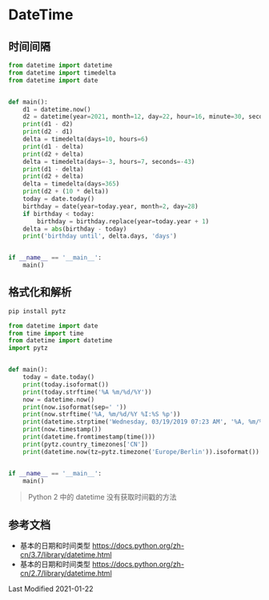 # DateTime

## 时间间隔

```python
from datetime import datetime
from datetime import timedelta
from datetime import date


def main():
    d1 = datetime.now()
    d2 = datetime(year=2021, month=12, day=22, hour=16, minute=30, second=0)
    print(d1 - d2)
    print(d2 - d1)
    delta = timedelta(days=10, hours=6)
    print(d1 - delta)
    print(d2 + delta)
    delta = timedelta(days=-3, hours=7, seconds=-43)
    print(d1 - delta)
    print(d2 + delta)
    delta = timedelta(days=365)
    print(d2 + (10 * delta))
    today = date.today()
    birthday = date(year=today.year, month=2, day=28)
    if birthday < today:
        birthday = birthday.replace(year=today.year + 1)
    delta = abs(birthday - today)
    print('birthday until', delta.days, 'days')


if __name__ == '__main__':
    main()
```

## 格式化和解析

```bash
pip install pytz
```

```python
from datetime import date
from time import time
from datetime import datetime
import pytz


def main():
    today = date.today()
    print(today.isoformat())
    print(today.strftime('%A %m/%d/%Y'))
    now = datetime.now()
    print(now.isoformat(sep=' '))
    print(now.strftime('%A, %m/%d/%Y %I:%S %p'))
    print(datetime.strptime('Wednesday, 03/19/2019 07:23 AM', '%A, %m/%d/%Y %I:%S %p'))
    print(now.timestamp())
    print(datetime.fromtimestamp(time()))
    print(pytz.country_timezones['CN'])
    print(datetime.now(tz=pytz.timezone('Europe/Berlin')).isoformat())


if __name__ == '__main__':
    main()
```

>Python 2 中的 datetime 没有获取时间戳的方法

## 参考文档

- 基本的日期和时间类型 https://docs.python.org/zh-cn/3.7/library/datetime.html
- 基本的日期和时间类型 https://docs.python.org/zh-cn/2.7/library/datetime.html

Last Modified 2021-01-22
